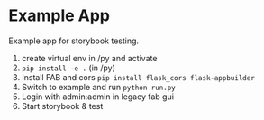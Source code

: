 # Example App

Example app for storybook testing.

1. create virtual env in /py and activate 
1. ```pip install -e .``` (in /py)
1. Install FAB and cors ```pip install flask_cors flask-appbuilder```
1. Switch to example and run ```python run.py```
1. Login with admin:admin in legacy fab gui
1. Start storybook & test
```

```